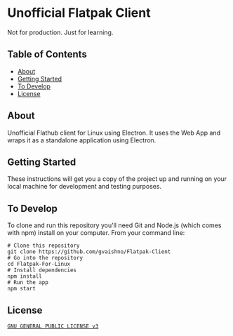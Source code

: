 # Unofficial Flatpak Client
Not for production. Just for learning.

## Table of Contents

- [About](#about)
- [Getting Started](#getting_started)
- [To Develop](#to_develop)
- [License](#license)

## About <a name = "about"></a>

Unofficial Flathub client for Linux using Electron. It uses the Web App and wraps it as a standalone application using Electron.

## Getting Started <a name = "getting_started"></a>

These instructions will get you a copy of the project up and running on your local machine for development and testing purposes.

## To Develop <a name = "to_develop"></a>

To clone and run this repository you'll need Git and Node.js (which comes with npm) install on your computer. From your command line:


```
# Clone this repository
git clone https://github.com/gvaishno/Flatpak-Client
# Go into the repository
cd Flatpak-For-Linux
# Install dependencies
npm install
# Run the app
npm start
```


## License <a name = "license"></a>

[`GNU GENERAL PUBLIC LICENSE v3`](LICENSE)